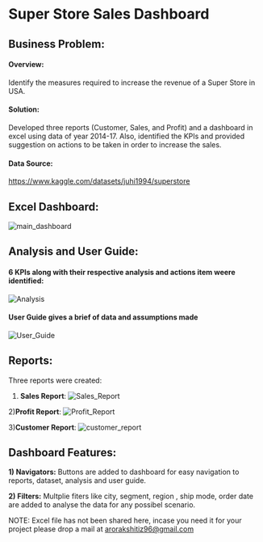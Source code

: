 # Super Store Sales Dashboard
 
## Business Problem: 
#### Overview:
Identify the measures required to increase the revenue of a Super Store in USA.

#### Solution: 
Developed three reports (Customer, Sales, and Profit) and a dashboard in excel using data of year 2014-17. Also, identified
the KPIs and provided suggestion on actions to be taken in order to increase the sales.

#### Data Source:
https://www.kaggle.com/datasets/juhi1994/superstore

## Excel Dashboard:
![main_dashboard](https://user-images.githubusercontent.com/29229114/180005456-a4303d29-f349-449e-acb2-cdf3553ff80a.png)


## Analysis and User Guide:
#### 6 KPIs along with their respective analysis and actions item weere identified:
![Analysis](https://user-images.githubusercontent.com/29229114/180006465-3e7c376a-300a-4b78-8342-5f5b0895fafd.png)

#### User Guide gives a brief of data and assumptions made
![User_Guide](https://user-images.githubusercontent.com/29229114/180006736-a1138f42-14ab-49f7-871d-80c2444d5e8c.png)

## Reports:
Three reports were created:
1) **Sales Report**: 
 ![Sales_Report](https://user-images.githubusercontent.com/29229114/180005766-caf7077d-adf1-466e-af9c-12fcb0fcae34.png)
 
2)**Profit Report**:
![Profit_Report](https://user-images.githubusercontent.com/29229114/180005859-89deef9f-a3eb-4d65-b4be-cb779bb9e94c.png)

3)**Customer Report**: 
![customer_report](https://user-images.githubusercontent.com/29229114/180005925-aadba92e-0093-4fc6-9199-385fc296ccfd.png)


## Dashboard Features:
**1) Navigators:**
 Buttons are added to dashboard for easy navigation to reports, dataset, analysis and user guide.

 
**2) Filters:**
 Multplie fiters like city, segment, region , ship mode, order date are added to analyse the data for any possibel scenario.



NOTE: Excel file has not been shared here, incase you need it for your project please drop a mail at arorakshitiz96@gmail.com
